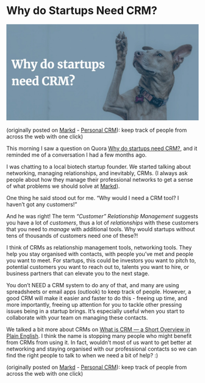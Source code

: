 # Why do Startups Need CRM?

![Why do startups need CRM](/uploads/why-do-startups-need-crm.jpg)

(originally posted on [Markd](https://blog.markd.co/2019/02/15/why-do-startups-need-crm.html) - [Personal CRM](https://markd.co/)): keep track of people from across the web with one click)

This morning I saw a question on Quora [Why do startups need CRM?](https://www.quora.com/Why-do-startups-need-CRM/answer/Brandon-Wu), and it reminded me of a conversation I had a few months ago.

I was chatting to a local biotech startup founder. We started talking about networking, managing relationships, and inevitably, CRMs. (I always ask people about how they manage their professional networks to get a sense of what problems we should solve at [Markd](https://markd.co/)).

One thing he said stood out for me. “Why would I need a CRM tool? I haven’t got any customers!”

And he was right! The term _“Customer” Relationship Management_ suggests you have a lot of _customers_, thus a lot of _relationships_ with these customers that you need to _manage_ with additional tools. Why would startups without tens of thousands of customers need one of these?!

I think of CRMs as relationship management tools, networking tools. They help you stay organised with contacts, with people you’ve met and people you want to meet. For startups, this could be investors you want to pitch to, potential customers you want to reach out to, talents you want to hire, or business partners that can elevate you to the next stage.

You don’t NEED a CRM system to do any of that, and many are using spreadsheets or email apps (outlook) to keep track of people. However, a good CRM will make it easier and faster to do this - freeing up time, and more importantly, freeing up attention for you to tackle other pressing issues being in a startup brings. It’s especially useful when you start to collaborate with your team on managing these contacts.

We talked a bit more about CRMs on [What is CRM — a Short Overview in Plain English](https://blog.markd.co/2019/01/25/what-is-crm-a-short-overview-in-plain-english.html). I think the name is stopping many people who might benefit from CRMs from using it. In fact, wouldn’t most of us want to get better at networking and staying organised with our professional contacts so we can find the right people to talk to when we need a bit of help? :)

(originally posted on [Markd](https://blog.markd.co/2019/02/15/why-do-startups-need-crm.html) - [Personal CRM](https://markd.co/)): keep track of people from across the web with one click)